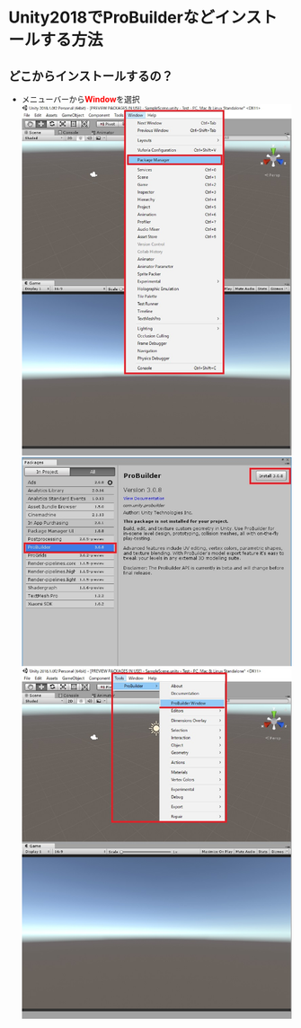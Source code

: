 # Unity2018でProBuilderなどインストールする方法

## どこからインストールするの？
 - メニューバーから<font color="red"><b>Window</b></font>を選択
![](Image/PackageManager.jpg)
![](Image/ProBuilder.jpg)
![](Image/ProBuilder_Tools.jpg)
